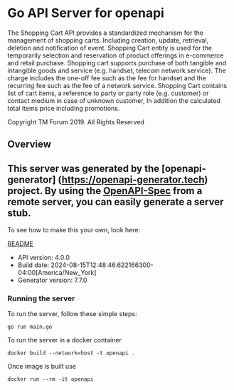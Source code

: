 # Go API Server for openapi


The Shopping Cart API provides a standardized mechanism for the management of shopping carts. Including creation, update, retrieval, deletion and notification of event. 
Shopping Cart entity is used for the temporarily selection and reservation of product offerings in e-commerce and retail purchase. 
Shopping cart supports purchase of both tangible and intangible goods and service (e.g. handset, telecom network service). The charge includes the one-off fee such as the fee for handset and the recurring fee such as the fee of a network service. 
Shopping Cart contains list of cart items, a reference to party or party role (e.g. customer) or contact medium in case of unknown customer, In addition the calculated total items price including promotions.


Copyright  TM Forum 2019. All Rights Reserved




## Overview
This server was generated by the [openapi-generator]
(https://openapi-generator.tech) project.
By using the [OpenAPI-Spec](https://github.com/OAI/OpenAPI-Specification) from a remote server, you can easily generate a server stub.
-

To see how to make this your own, look here:

[README](https://openapi-generator.tech)

- API version: 4.0.0
- Build date: 2024-08-15T12:48:46.622166300-04:00[America/New_York]
- Generator version: 7.7.0


### Running the server
To run the server, follow these simple steps:

```
go run main.go
```

To run the server in a docker container
```
docker build --network=host -t openapi .
```

Once image is built use
```
docker run --rm -it openapi
```
